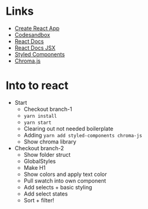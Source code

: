 # Links
- [Create React App](https://reactjs.org/docs/create-a-new-react-app.html)
- [Codesandbox](https://codesandbox.io/)
- [React Docs](https://reactjs.org/docs/getting-started.html)
- [React Docs JSX](https://reactjs.org/docs/introducing-jsx.html)
- [Styled Components](https://styled-components.com/docs)
- [Chroma.js](https://gka.github.io/chroma.js/)

# Into to react
- Start
  - Checkout branch-1
  - `yarn install`
  - `yarn start`
  - Clearing out not needed boilerplate
  - Adding `yarn add styled-components chroma-js`
  - Show chroma library
- Checkout branch-2
  - Show folder struct
  - GlobalStyles
  - Make H1
  - Show colors and apply text color
  - Pull swatch into own component
  - Add selects + basic styling
  - Add select states
  - Sort + filter!
